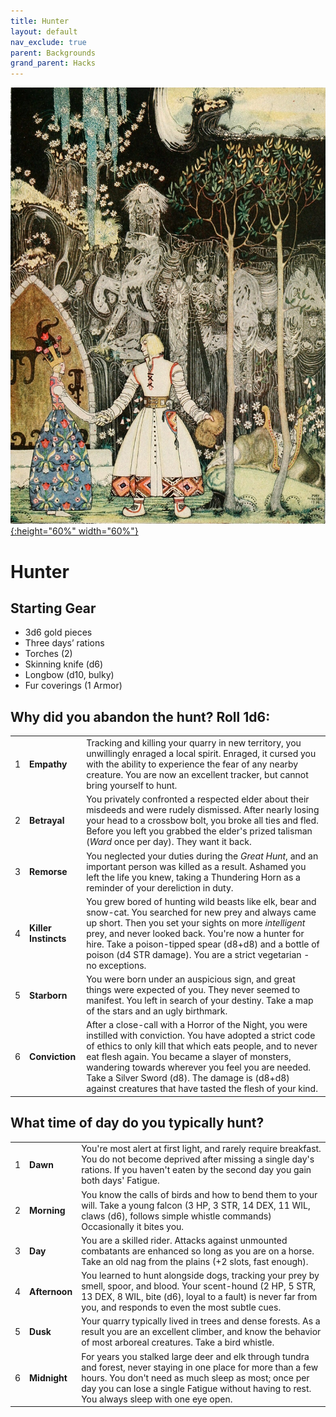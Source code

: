 ```yaml
---
title: Hunter
layout: default
nav_exclude: true
parent: Backgrounds
grand_parent: Hacks
---
```


[![Alt text](/img/backgrounds/hunter.jpg "East of the Sun and West of the Moon, illustrated by Kay Nielsen"){:height="60%" width="60%"}](/img/backgrounds/hunter.jpg)

# Hunter

## Starting Gear

- 3d6 gold pieces
- Three days’ rations
- Torches (2)
- Skinning knife (d6)
- Longbow (d10, bulky)
- Fur coverings (1 Armor)

## Why did you abandon the hunt? Roll 1d6:

|      |                   |                                                              |
| ---- | ----------------- | ------------------------------------------------------------ |
| 1    | **Empathy** | Tracking and killing your quarry in new territory, you unwillingly enraged a local spirit. Enraged, it cursed you with the ability to experience the fear of any nearby creature. You are now an excellent tracker, but cannot bring yourself to hunt. |
| 2    | **Betrayal**  | You privately confronted a respected elder about their misdeeds and were rudely dismissed. After nearly losing your head to a crossbow bolt, you broke all ties and fled. Before you left you grabbed the elder's prized talisman (_Ward_ once per day). They want it back.|
| 3    | **Remorse**  | You neglected your duties during the _Great Hunt_, and an important person was killed as a result. Ashamed you left the life you knew, taking a Thundering Horn as a reminder of your dereliction in duty. |
| 4    | **Killer Instincts** | You grew bored of hunting wild beasts like elk, bear and snow-cat. You searched for new prey and always came up short. Then you set your sights on more _intelligent_ prey, and never looked back. You're now a hunter for hire. Take a poison-tipped spear (d8+d8) and a bottle of poison (d4 STR damage). You are a strict vegetarian - no exceptions.  |
| 5    | **Starborn** | You were born under an auspicious sign, and great things were expected of you. They never seemed to manifest. You left in search of your destiny. Take a map of the stars and an ugly birthmark.  |
| 6    | **Conviction** | After a close-call with a Horror of the Night, you were instilled with conviction.  You have adopted a strict code of ethics to only kill that which eats people, and to never eat flesh again. You became a slayer of monsters, wandering towards wherever you feel you are needed. Take a Silver Sword (d8). The damage is (d8+d8) against creatures that have tasted the flesh of your kind. |

## What time of day do you typically hunt?

|      |      |      |
| ---- | ---- | ---- |
| 1    |**Dawn** | You're most alert at first light, and rarely require breakfast. You do not become deprived after missing a single day's rations. If you haven't eaten by the second day you gain both days' Fatigue.|
| 2    |**Morning** | You know the calls of birds and how to bend them to your will. Take a young falcon (3 HP, 3 STR, 14 DEX, 11 WIL, claws (d6), follows simple whistle commands) Occasionally it bites you. |
| 3    |**Day** | You are a skilled rider. Attacks against unmounted combatants are enhanced so long as you are on a horse. Take an old nag from the plains (+2 slots, fast enough). |
| 4   |**Afternoon** | You learned to hunt alongside dogs, tracking your prey by smell, spoor, and blood. Your scent-hound (2 HP, 5 STR, 13 DEX, 8 WIL, bite (d6), loyal to a fault) is never far from you, and responds to even the most subtle cues.|
| 5    |**Dusk** | Your quarry typically lived in trees and dense forests. As a result you are an excellent climber, and know the behavior of most arboreal creatures. Take a bird whistle.  |
| 6    |**Midnight** |For years you stalked large deer and elk through tundra and forest, never staying in one place for more than a few hours. You don't need as much sleep as most; once per day you can lose a single Fatigue without having to rest. You always sleep with one eye open.  |
